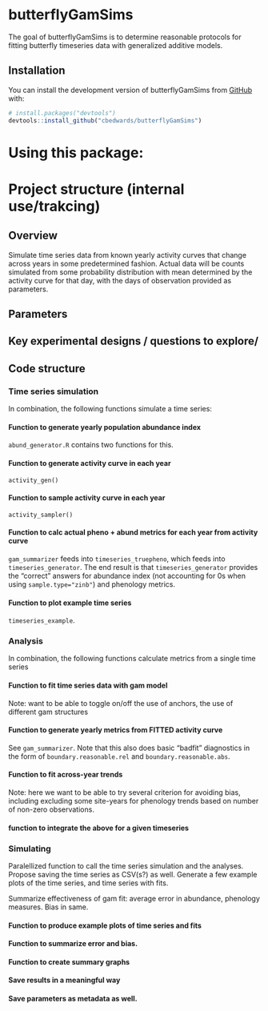 
<!-- README.md is generated from README.Rmd. Please edit that file -->

# butterflyGamSims

<!-- badges: start -->
<!-- badges: end -->

The goal of butterflyGamSims is to determine reasonable protocols for
fitting butterfly timeseries data with generalized additive models.

## Installation

You can install the development version of butterflyGamSims from
[GitHub](https://github.com/) with:

``` r
# install.packages("devtools")
devtools::install_github("cbedwards/butterflyGamSims")
```

# Using this package:

# Project structure (internal use/trakcing)

## Overview

Simulate time series data from known yearly activity curves that change
across years in some predetermined fashion. Actual data will be counts
simulated from some probability distribution with mean determined by the
activity curve for that day, with the days of observation provided as
parameters.

## Parameters

## Key experimental designs / questions to explore/

## Code structure

### Time series simulation

In combination, the following functions simulate a time series:

#### Function to generate yearly population abundance index

`abund_generator.R` contains two functions for this.

#### Function to generate activity curve in each year

`activity_gen()`

#### Function to sample activity curve in each year

`activity_sampler()`

#### Function to calc actual pheno + abund metrics for each year from activity curve

`gam_summarizer` feeds into `timeseries_truepheno`, which feeds into
`timeseries_generator`. The end result is that `timeseries_generator`
provides the “correct” answers for abundance index (not accounting for
0s when using `sample.type="zinb"`) and phenology metrics.

#### Function to plot example time series

`timeseries_example`.

### Analysis

In combination, the following functions calculate metrics from a single
time series

#### Function to fit time series data with gam model

Note: want to be able to toggle on/off the use of anchors, the use of
different gam structures

#### Function to generate yearly metrics from FITTED activity curve

See `gam_summarizer`. Note that this also does basic “badfit”
diagnostics in the form of `boundary.reasonable.rel` and
`boundary.reasonable.abs`.

#### Function to fit across-year trends

Note: here we want to be able to try several criterion for avoiding
bias, including excluding some site-years for phenology trends based on
number of non-zero observations.

#### function to integrate the above for a given timeseries

### Simulating

Paralellized function to call the time series simulation and the
analyses. Propose saving the time series as CSV(s?) as well. Generate a
few example plots of the time series, and time series with fits.

Summarize effectiveness of gam fit: average error in abundance,
phenology measures. Bias in same.

#### Function to produce example plots of time series and fits

#### Function to summarize error and bias.

#### Function to create summary graphs

#### Save results in a meaningful way

#### Save parameters as metadata as well.

### 

